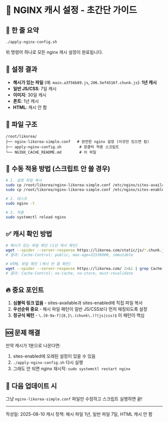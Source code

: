 # 🚀 NGINX 캐시 설정 - 초간단 가이드

## 📌 한 줄 요약
```bash
./apply-nginx-config.sh
```
위 명령어 하나로 모든 nginx 캐시 설정이 완료됩니다.

## 🎯 설정 결과
- **해시가 있는 파일** (예: `main.a3f56b89.js`, `206.5ef4516f.chunk.js`): **1년 캐시**
- **일반 JS/CSS**: 7일 캐시
- **이미지**: 30일 캐시
- **폰트**: 1년 캐시
- **HTML**: 캐시 안 함

## 📁 파일 구조
```
/root/likorea/
├── nginx-likorea-simple.conf   # 완전한 nginx 설정 (이것만 있으면 됨)
├── apply-nginx-config.sh        # 원클릭 적용 스크립트
└── NGINX_CACHE_README.md        # 이 파일
```

## 🔧 수동 적용 방법 (스크립트 안 쓸 경우)
```bash
# 1. 설정 파일 복사
sudo cp /root/likorea/nginx-likorea-simple.conf /etc/nginx/sites-available/likorea
sudo cp /root/likorea/nginx-likorea-simple.conf /etc/nginx/sites-enabled/likorea

# 2. 테스트
sudo nginx -t

# 3. 적용
sudo systemctl reload nginx
```

## ✅ 캐시 확인 방법
```bash
# 해시가 있는 파일 확인 (1년 캐시 확인)
wget --spider --server-response https://likorea.com/static/js/*.chunk.js 2>&1 | grep Cache-Control
# 결과: Cache-Control: public, max-age=31536000, immutable

# HTML 파일 확인 (캐시 안 함 확인) 
wget --spider --server-response https://likorea.com/ 2>&1 | grep Cache-Control
# 결과: Cache-Control: no-cache, no-store, must-revalidate
```

## 🔥 중요 포인트
1. **심볼릭 링크 없음** - sites-available과 sites-enabled에 직접 파일 복사
2. **우선순위 중요** - 해시 파일 패턴이 일반 JS/CSS보다 먼저 매칭되도록 설정
3. **정규식 패턴** - `\.[0-9a-f]{8,}\.(chunk\.)?(js|css)$` 이 패턴이 핵심

## 🆘 문제 해결
만약 캐시가 1분으로 나온다면:
1. sites-enabled에 오래된 설정이 있을 수 있음
2. `./apply-nginx-config.sh` 다시 실행
3. 그래도 안 되면 nginx 재시작: `sudo systemctl restart nginx`

## 📝 다음 업데이트 시
그냥 `nginx-likorea-simple.conf` 파일만 수정하고 스크립트 실행하면 끝!

---
작성일: 2025-08-10
캐시 정책: 해시 파일 1년, 일반 파일 7일, HTML 캐시 안 함